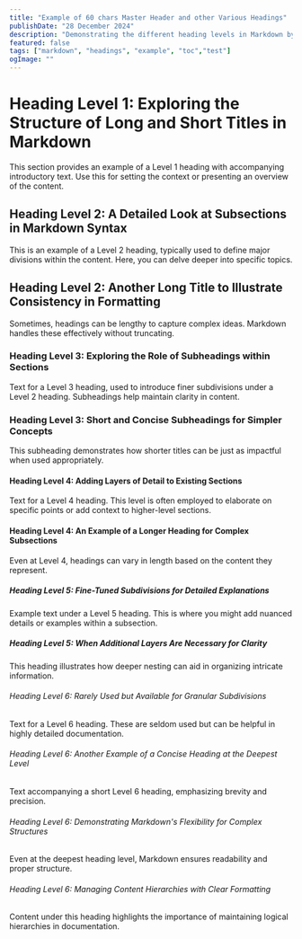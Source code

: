 ```yaml
---
title: "Example of 60 chars Master Header and other Various Headings"
publishDate: "28 December 2024"
description: "Demonstrating the different heading levels in Markdown by showcasing various sizes and styles of headings, including short and long examples, while also illustrating rendering and the functionality of a table of contents"
featured: false
tags: ["markdown", "headings", "example", "toc","test"]
ogImage: ""
---
```


# Heading Level 1: Exploring the Structure of Long and Short Titles in Markdown

This section provides an example of a Level 1 heading with accompanying introductory text. Use this for setting the context or presenting an overview of the content.

## Heading Level 2: A Detailed Look at Subsections in Markdown Syntax

This is an example of a Level 2 heading, typically used to define major divisions within the content. Here, you can delve deeper into specific topics.

## Heading Level 2: Another Long Title to Illustrate Consistency in Formatting

Sometimes, headings can be lengthy to capture complex ideas. Markdown handles these effectively without truncating.

### Heading Level 3: Exploring the Role of Subheadings within Sections

Text for a Level 3 heading, used to introduce finer subdivisions under a Level 2 heading. Subheadings help maintain clarity in content.

### Heading Level 3: Short and Concise Subheadings for Simpler Concepts

This subheading demonstrates how shorter titles can be just as impactful when used appropriately.

#### Heading Level 4: Adding Layers of Detail to Existing Sections

Text for a Level 4 heading. This level is often employed to elaborate on specific points or add context to higher-level sections.

#### Heading Level 4: An Example of a Longer Heading for Complex Subsections

Even at Level 4, headings can vary in length based on the content they represent.

##### Heading Level 5: Fine-Tuned Subdivisions for Detailed Explanations

Example text under a Level 5 heading. This is where you might add nuanced details or examples within a subsection.

##### Heading Level 5: When Additional Layers Are Necessary for Clarity

This heading illustrates how deeper nesting can aid in organizing intricate information.

###### Heading Level 6: Rarely Used but Available for Granular Subdivisions

Text for a Level 6 heading. These are seldom used but can be helpful in highly detailed documentation.

###### Heading Level 6: Another Example of a Concise Heading at the Deepest Level

Text accompanying a short Level 6 heading, emphasizing brevity and precision.

###### Heading Level 6: Demonstrating Markdown's Flexibility for Complex Structures

Even at the deepest heading level, Markdown ensures readability and proper structure.

###### Heading Level 6: Managing Content Hierarchies with Clear Formatting

Content under this heading highlights the importance of maintaining logical hierarchies in documentation.